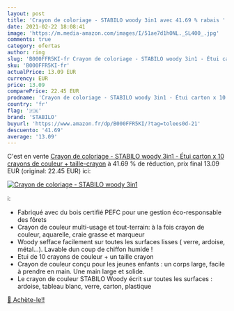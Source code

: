 ```yaml
---
layout: post
title: 'Crayon de coloriage - STABILO woody 3in1 avec 41.69 % rabais '
date: 2021-02-22 18:08:41
image: 'https://m.media-amazon.com/images/I/51ae7d1hONL._SL400_.jpg'
comments: true
category: ofertas
author: ring
slug: 'B000FFR5KI-fr Crayon de coloriage - STABILO woody 3in1 - Étui carton x...'
sku: 'B000FFR5KI-fr'
actualPrice: 13.09 EUR
currency: EUR
price: 13.09
comparePrice: 22.45 EUR
prodname: 'Crayon de coloriage - STABILO woody 3in1 - Étui carton x 10 crayons de couleur + taille-crayon'
country: 'fr'
flag: '🇫🇷'
brand: 'STABILO'
buyurl: 'https://www.amazon.fr/dp/B000FFR5KI/?tag=tolees0d-21'
descuento: '41.69'
average: '13.09'
---
```


C'est en vente [Crayon de coloriage - STABILO woody 3in1 - Étui carton x 10 crayons de couleur + taille-crayon](https://www.amazon.fr/dp/B000FFR5KI/?tag=tolees0d-21)  à  41.69 % de réduction, prix final  13.09 EUR (original: 22.45 EUR) ici:

[![Crayon de coloriage - STABILO woody 3in1](https://m.media-amazon.com/images/I/51ae7d1hONL._SL400_.jpg)](https://www.amazon.fr/dp/B000FFR5KI/?tag=tolees0d-21)

ℹ️:

- Fabriqué avec du bois certifié PEFC pour une gestion éco-responsable des fôrets
- Crayon de couleur multi-usage et tout-terrain: à la fois crayon de couleur, aquarelle, craie grasse et marqueur
- Woody sefface facilement sur toutes les surfaces lisses ( verre, ardoise, métal…). Lavable dun coup de chiffon humide !
- Etui de 10 crayons de couleur + un taille crayon
- Crayon de couleur conçu pour les jeunes enfants : un corps large, facile à prendre en main. Une main large et solide.
- Le crayon de couleur STABILO Woody écrit sur toutes les surfaces : ardoise, tableau blanc, verre, carton, plastique

[🛒 Achète-le!!](https://www.amazon.fr/dp/B000FFR5KI/?tag=tolees0d-21)

